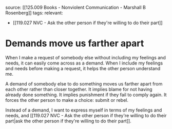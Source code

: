 source: [[125.009 Books - Nonviolent Communication - Marshall B Rosenberg]]
tags:
relevant:
- [[119.027 NVC - Ask the other person if they're willing to do their part]]

# Demands move us farther apart

When I make a request of somebody else without including my feelings and needs, it can easily come across as a demand. When I include my feelings and needs before making a request, it helps the other person understand me.

A demand of somebody else to do something moves us farther apart from each other rather than closer together. It implies blame for not having already done something. It implies punishment if they fail to comply again. It forces the other person to make a choice: submit or rebel. 

Instead of a demand, I want to express myself in terms of my feelings and needs, and [[119.027 NVC - Ask the other person if they're willing to do their part|ask the other person if they're willing to do their part]].

